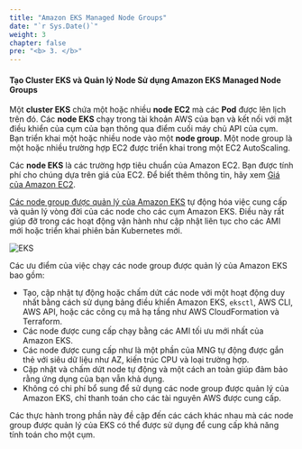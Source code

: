 ```yaml
---
title: "Amazon EKS Managed Node Groups"
date: "`r Sys.Date()`"
weight: 3
chapter: false
pre: "<b> 3. </b>"
---
```


#### Tạo Cluster EKS và Quản lý Node Sử dụng Amazon EKS Managed Node Groups

Một **cluster EKS** chứa một hoặc nhiều **node EC2** mà các **Pod** được lên lịch trên đó. Các **node EKS** chạy trong tài khoản AWS của bạn và kết nối với mặt điều khiển của cụm của bạn thông qua điểm cuối máy chủ API của cụm. Bạn triển khai một hoặc nhiều node vào một **node group**. Một node group là một hoặc nhiều trường hợp EC2 được triển khai trong một EC2 AutoScaling.

Các **node EKS** là các trường hợp tiêu chuẩn của Amazon EC2. Bạn được tính phí cho chúng dựa trên giá của EC2. Để biết thêm thông tin, hãy xem [Giá của Amazon EC2](https://aws.amazon.com/ec2/pricing/).

[Các node group được quản lý của Amazon EKS](https://docs.aws.amazon.com/eks/latest/userguide/managed-node-groups.html) tự động hóa việc cung cấp và quản lý vòng đời của các node cho các cụm Amazon EKS. Điều này rất giúp đỡ trong các hoạt động vận hành như cập nhật liên tục cho các AMI mới hoặc triển khai phiên bản Kubernetes mới.

![EKS](/images/4/00013.png?featherlight=false&width=30pc)

Các ưu điểm của việc chạy các node group được quản lý của Amazon EKS bao gồm:

- Tạo, cập nhật tự động hoặc chấm dứt các node với một hoạt động duy nhất bằng cách sử dụng bảng điều khiển Amazon EKS, `eksctl`, AWS CLI, AWS API, hoặc các công cụ mã hạ tầng như AWS CloudFormation và Terraform.
- Các node được cung cấp chạy bằng các AMI tối ưu mới nhất của Amazon EKS.
- Các node được cung cấp như là một phần của MNG tự động được gắn thẻ với siêu dữ liệu như AZ, kiến trúc CPU và loại trường hợp.
- Cập nhật và chấm dứt node tự động và một cách an toàn giúp đảm bảo rằng ứng dụng của bạn vẫn khả dụng.
- Không có chi phí bổ sung để sử dụng các node group được quản lý của Amazon EKS, chỉ thanh toán cho các tài nguyên AWS được cung cấp.

Các thực hành trong phần này đề cập đến các cách khác nhau mà các node group được quản lý của EKS có thể được sử dụng để cung cấp khả năng tính toán cho một cụm.


